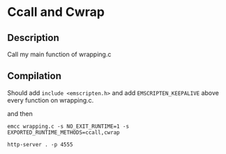 # Ccall and Cwrap

## Description
Call my main function of wrapping.c

## Compilation
Should add ``include <emscripten.h>`` and add ``EMSCRIPTEN_KEEPALIVE`` above every function on wrapping.c.

and then

```
emcc wrapping.c -s NO_EXIT_RUNTIME=1 -s EXPORTED_RUNTIME_METHODS=ccall,cwrap
```

```
http-server . -p 4555
```


